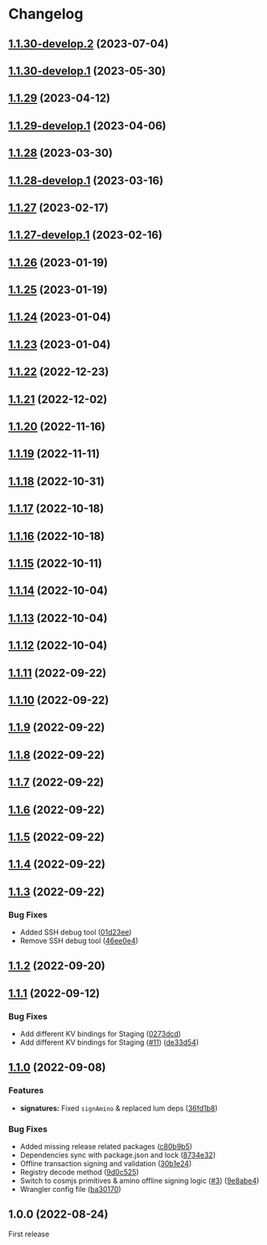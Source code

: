 # Changelog

## [1.1.30-develop.2](https://github.com/cheqd/secret-box-service/compare/1.1.30-develop.1...1.1.30-develop.2) (2023-07-04)

## [1.1.30-develop.1](https://github.com/cheqd/secret-box-service/compare/1.1.29...1.1.30-develop.1) (2023-05-30)

## [1.1.29](https://github.com/cheqd/secret-box-service/compare/1.1.28...1.1.29) (2023-04-12)

## [1.1.29-develop.1](https://github.com/cheqd/secret-box-service/compare/1.1.28...1.1.29-develop.1) (2023-04-06)

## [1.1.28](https://github.com/cheqd/secret-box-service/compare/1.1.27...1.1.28) (2023-03-30)

## [1.1.28-develop.1](https://github.com/cheqd/secret-box-service/compare/1.1.27...1.1.28-develop.1) (2023-03-16)

## [1.1.27](https://github.com/cheqd/secret-box-service/compare/1.1.26...1.1.27) (2023-02-17)

## [1.1.27-develop.1](https://github.com/cheqd/secret-box-service/compare/1.1.26...1.1.27-develop.1) (2023-02-16)

## [1.1.26](https://github.com/cheqd/secret-box-service/compare/1.1.25...1.1.26) (2023-01-19)

## [1.1.25](https://github.com/cheqd/secret-box-service/compare/1.1.24...1.1.25) (2023-01-19)

## [1.1.24](https://github.com/cheqd/secret-box-service/compare/1.1.23...1.1.24) (2023-01-04)

## [1.1.23](https://github.com/cheqd/secret-box-service/compare/1.1.22...1.1.23) (2023-01-04)

## [1.1.22](https://github.com/cheqd/secret-box-service/compare/1.1.21...1.1.22) (2022-12-23)

## [1.1.21](https://github.com/cheqd/secret-box-service/compare/1.1.20...1.1.21) (2022-12-02)

## [1.1.20](https://github.com/cheqd/secret-box-service/compare/1.1.19...1.1.20) (2022-11-16)

## [1.1.19](https://github.com/cheqd/secret-box-service/compare/1.1.18...1.1.19) (2022-11-11)

## [1.1.18](https://github.com/cheqd/secret-box-service/compare/1.1.17...1.1.18) (2022-10-31)

## [1.1.17](https://github.com/cheqd/secret-box-service/compare/1.1.16...1.1.17) (2022-10-18)

## [1.1.16](https://github.com/cheqd/secret-box-service/compare/1.1.15...1.1.16) (2022-10-18)

## [1.1.15](https://github.com/cheqd/secret-box-service/compare/1.1.14...1.1.15) (2022-10-11)

## [1.1.14](https://github.com/cheqd/secret-box-service/compare/1.1.13...1.1.14) (2022-10-04)

## [1.1.13](https://github.com/cheqd/secret-box-service/compare/1.1.12...1.1.13) (2022-10-04)

## [1.1.12](https://github.com/cheqd/secret-box-service/compare/1.1.11...1.1.12) (2022-10-04)

## [1.1.11](https://github.com/cheqd/secret-box-service/compare/1.1.10...1.1.11) (2022-09-22)

## [1.1.10](https://github.com/cheqd/secret-box-service/compare/1.1.9...1.1.10) (2022-09-22)

## [1.1.9](https://github.com/cheqd/secret-box-service/compare/1.1.8...1.1.9) (2022-09-22)

## [1.1.8](https://github.com/cheqd/secret-box-service/compare/1.1.7...1.1.8) (2022-09-22)

## [1.1.7](https://github.com/cheqd/secret-box-service/compare/1.1.6...1.1.7) (2022-09-22)

## [1.1.6](https://github.com/cheqd/secret-box-service/compare/1.1.5...1.1.6) (2022-09-22)

## [1.1.5](https://github.com/cheqd/secret-box-service/compare/1.1.4...1.1.5) (2022-09-22)

## [1.1.4](https://github.com/cheqd/secret-box-service/compare/1.1.3...1.1.4) (2022-09-22)

## [1.1.3](https://github.com/cheqd/secret-box-service/compare/1.1.2...1.1.3) (2022-09-22)


### Bug Fixes

* Added SSH debug tool ([01d23ee](https://github.com/cheqd/secret-box-service/commit/01d23ee30c14ccf287167374ed56a0934b9d061e))
* Remove SSH debug tool ([46ee0e4](https://github.com/cheqd/secret-box-service/commit/46ee0e4a1e338fa3b94487b2673dda8bfbcc60b2))

## [1.1.2](https://github.com/cheqd/secret-box-service/compare/1.1.1...1.1.2) (2022-09-20)

## [1.1.1](https://github.com/cheqd/secret-box-service/compare/1.1.0...1.1.1) (2022-09-12)

### Bug Fixes

* Add different KV bindings for Staging ([0273dcd](https://github.com/cheqd/secret-box-service/commit/0273dcd722c672d59070139cf1b93c32740476b7))
* Add different KV bindings for Staging ([#11](https://github.com/cheqd/secret-box-service/issues/11)) ([de33d54](https://github.com/cheqd/secret-box-service/commit/de33d548b4587d22bd9f14b5c2d0c81c1f7ecff7))

## [1.1.0](https://github.com/cheqd/secret-box-service/compare/1.0.0...1.1.0) (2022-09-08)

### Features

* **signatures:** Fixed `signAmino` & replaced lum deps ([36fd1b8](https://github.com/cheqd/secret-box-service/commit/36fd1b81b7ad20bbd36375b59d87a79b4cf5a927))

### Bug Fixes

* Added missing release related packages ([c80b9b5](https://github.com/cheqd/secret-box-service/commit/c80b9b588f2b605152efdc66a92f11c18a047dd6))
* Dependencies sync with package.json and lock ([8734e32](https://github.com/cheqd/secret-box-service/commit/8734e32fe501916949f1fe3650a662ba6e46afb3))
* Offline transaction signing and validation ([30b1e24](https://github.com/cheqd/secret-box-service/commit/30b1e242fdea45968b29e58796fd95299e94c8c3))
* Registry decode method ([9d0c525](https://github.com/cheqd/secret-box-service/commit/9d0c5250e49a0b88bc528eaf1e94b4d3692b520b))
* Switch to cosmjs primitives & amino offline signing logic  ([#3](https://github.com/cheqd/secret-box-service/issues/3)) ([9e8abe4](https://github.com/cheqd/secret-box-service/commit/9e8abe48c8cd67187010eae851cd7f0fa8ea58c6))
* Wrangler config file ([ba30170](https://github.com/cheqd/secret-box-service/commit/ba30170f010c99eb7baf8381074dde90d7be5b59))

## 1.0.0 (2022-08-24)

First release
